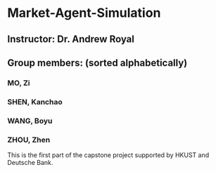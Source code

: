 # Market-Agent-Simulation

## Instructor: Dr. Andrew Royal

## Group members: (sorted alphabetically)
### MO, Zi
### SHEN, Kanchao
### WANG, Boyu
### ZHOU, Zhen

This is the first part of the capstone project supported by HKUST and Deutsche Bank. 

